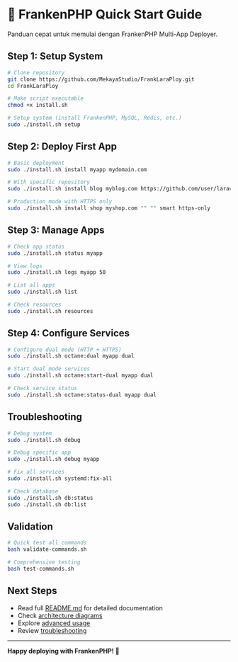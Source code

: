 # 🚀 FrankenPHP Quick Start Guide

Panduan cepat untuk memulai dengan FrankenPHP Multi-App Deployer.

## Step 1: Setup System

```bash
# Clone repository
git clone https://github.com/MekayaStudio/FrankLaraPloy.git
cd FrankLaraPloy

# Make script executable
chmod +x install.sh

# Setup system (install FrankenPHP, MySQL, Redis, etc.)
sudo ./install.sh setup
```

## Step 2: Deploy First App

```bash
# Basic deployment
sudo ./install.sh install myapp mydomain.com

# With specific repository
sudo ./install.sh install blog myblog.com https://github.com/user/laravel-blog.git

# Production mode with HTTPS only
sudo ./install.sh install shop myshop.com "" "" smart https-only
```

## Step 3: Manage Apps

```bash
# Check app status
sudo ./install.sh status myapp

# View logs
sudo ./install.sh logs myapp 50

# List all apps
sudo ./install.sh list

# Check resources
sudo ./install.sh resources
```

## Step 4: Configure Services

```bash
# Configure dual mode (HTTP + HTTPS)
sudo ./install.sh octane:dual myapp dual

# Start dual mode services
sudo ./install.sh octane:start-dual myapp dual

# Check service status
sudo ./install.sh octane:status-dual myapp dual
```

## Troubleshooting

```bash
# Debug system
sudo ./install.sh debug

# Debug specific app
sudo ./install.sh debug myapp

# Fix all services
sudo ./install.sh systemd:fix-all

# Check database
sudo ./install.sh db:status
sudo ./install.sh db:list
```

## Validation

```bash
# Quick test all commands
bash validate-commands.sh

# Comprehensive testing
bash test-commands.sh
```

## Next Steps

- Read full [README.md](README.md) for detailed documentation
- Check [architecture diagrams](README.md#-architecture)
- Explore [advanced usage](README.md#-advanced-usage)
- Review [troubleshooting](README.md#-troubleshooting)

---

**Happy deploying with FrankenPHP! 🎉**
